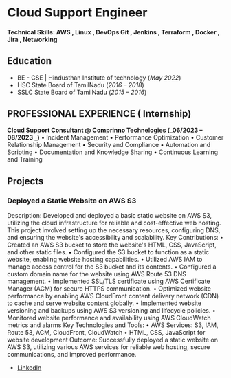 # Cloud Support Engineer

#### Technical Skills: AWS , Linux , DevOps  Git , Jenkins , Terraform , Docker , Jira , Networking

## Education
- BE - CSE | Hindusthan Institute of technology (_May 2022_)								       		
- HSC State Board of TamilNadu  (_2016 – 2018_)	 			        		
- SSLC State Board of TamilNadu  (_2015 – 2016_)

## PROFESSIONAL EXPERIENCE ( Internship)
**Cloud Support Consultant  @ Comprinno Technelogies (_06/2023 – 08/2023 _)**
• Incident Management
• Performance Optimization
• Customer Relationship Management
• Security and Compliance
• Automation and Scripting
• Documentation and Knowledge Sharing
• Continuous Learning and Training 

## Projects
### Deployed a Static Website on AWS S3 

 Description:
 Developed and deployed a basic static website on AWS S3, utilizing the cloud infrastructure for reliable and cost-effective web hosting. This project involved setting up the necessary resources, configuring DNS, and ensuring the website's accessibility and scalability.
Key Contributions:
• Created an AWS S3 bucket to store the website's HTML, CSS, JavaScript, and other static files.
• Configured the S3 bucket to function as a static website, enabling website hosting capabilities.
• Utilized AWS IAM to manage access control for the S3 bucket and its contents.
• Configured a custom domain name for the website using AWS Route 53 DNS management.
• Implemented SSL/TLS certificate using AWS Certificate Manager (ACM) for secure HTTPS communication.
• Optimized website performance by enabling AWS CloudFront content delivery network (CDN) to cache and serve website content globally.
• Implemented website versioning and backups using AWS S3 versioning and lifecycle policies.
• Monitored website performance and availability using AWS CloudWatch metrics and alarms
Key Technologies and Tools:
• AWS Services: S3, IAM, Route 53, ACM, CloudFront, CloudWatch
• HTML, CSS, JavaScript for website development 
Outcome:
Successfully deployed a static website on AWS S3, utilizing various AWS services for reliable web hosting, secure communications, and improved performance.

- [LinkedIn](https://www.linkedin.com/in/barath-kumar-275b34239)


